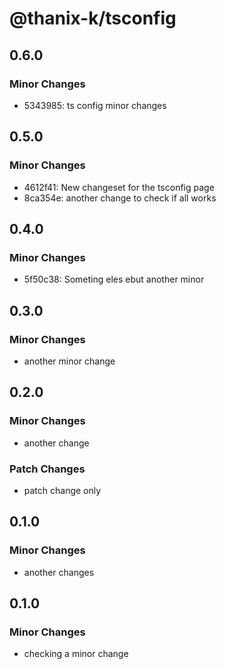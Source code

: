 # @thanix-k/tsconfig

## 0.6.0

### Minor Changes

- 5343985: ts config minor changes

## 0.5.0

### Minor Changes

- 4612f41: New changeset for the tsconfig page
- 8ca354e: another change to check if all works

## 0.4.0

### Minor Changes

- 5f50c38: Someting eles ebut another minor

## 0.3.0

### Minor Changes

- another minor change

## 0.2.0

### Minor Changes

- another change

### Patch Changes

- patch change only

## 0.1.0

### Minor Changes

- another changes

## 0.1.0

### Minor Changes

- checking a minor change
